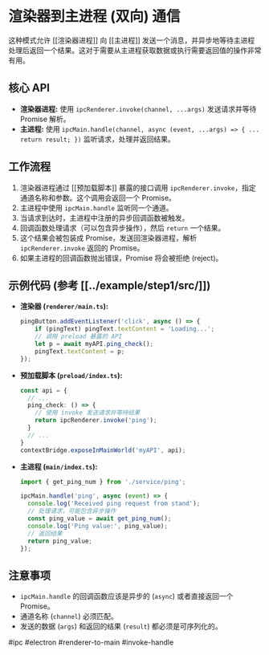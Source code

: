 # 渲染器到主进程 (双向) 通信

这种模式允许 [[渲染器进程]] 向 [[主进程]] 发送一个消息，并异步地等待主进程处理后返回一个结果。这对于需要从主进程获取数据或执行需要返回值的操作非常有用。

## 核心 API

-   **渲染器进程:** 使用 `ipcRenderer.invoke(channel, ...args)` 发送请求并等待 Promise 解析。
-   **主进程:** 使用 `ipcMain.handle(channel, async (event, ...args) => { ... return result; })` 监听请求，处理并返回结果。

## 工作流程

1.  渲染器进程通过 [[预加载脚本]] 暴露的接口调用 `ipcRenderer.invoke`，指定通道名称和参数。这个调用会返回一个 Promise。
2.  主进程中使用 `ipcMain.handle` 监听同一个通道。
3.  当请求到达时，主进程中注册的异步回调函数被触发。
4.  回调函数处理请求（可以包含异步操作），然后 `return` 一个结果。
5.  这个结果会被包装成 Promise，发送回渲染器进程，解析 `ipcRenderer.invoke` 返回的 Promise。
6.  如果主进程的回调函数抛出错误，Promise 将会被拒绝 (reject)。

## 示例代码 (参考 [[../example/step1/src/]])

-   **渲染器 (`renderer/main.ts`):**
    ```typescript
    pingButton.addEventListener('click', async () => {
        if (pingText) pingText.textContent = 'Loading...';
        // 调用 preload 暴露的 API
        let p = await myAPI.ping_check(); 
        pingText.textContent = p;
    });
    ```
-   **预加载脚本 (`preload/index.ts`):**
    ```typescript
    const api = {
      // ...
      ping_check: () => {
        // 使用 invoke 发送请求并等待结果
        return ipcRenderer.invoke('ping'); 
      }
      // ...
    }
    contextBridge.exposeInMainWorld('myAPI', api);
    ```
-   **主进程 (`main/index.ts`):**
    ```typescript
    import { get_ping_num } from './service/ping';

    ipcMain.handle('ping', async (event) => {
      console.log('Received ping request from stand');
      // 处理请求，可能包含异步操作
      const ping_value = await get_ping_num(); 
      console.log('Ping value:', ping_value);
      // 返回结果
      return ping_value; 
    });
    ```

## 注意事项

-   `ipcMain.handle` 的回调函数应该是异步的 (`async`) 或者直接返回一个 Promise。
-   通道名称 (`channel`) 必须匹配。
-   发送的数据 (`args`) 和返回的结果 (`result`) 都必须是可序列化的。

#ipc #electron #renderer-to-main #invoke-handle